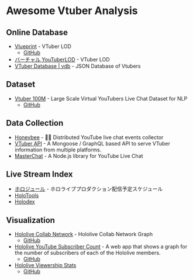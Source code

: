 # Awesome Vtuber Analysis

## Online Database

- [Vlueprint](https://vlueprint.org/) - VTuber LOD
  - [GitHub](https://github.com/vlueprint/vlueprint)
- [バーチャル YouTuberLOD](https://mdlab.slis.tsukuba.ac.jp/lodc2018/vtuber/) - VTuber LOD
- [VTuber Database | vdb](https://vdb.vtbs.moe/) - JSON Database of Vtubers

## Dataset

- [Vtuber 100M](https://www.kaggle.com/uetchy/vtuber-livechat) - Large Scale Virtual YouTubers Live Chat Dataset for NLP
  - [GitHub](https://github.com/holodata/vtuber-livechat-dataset)

## Data Collection

- [Honeybee](https://github.com/holodata/honeybee) - 🍯🐝 Distributed YouTube live chat events collector
- [VTuber API](https://github.com/Choooks22/vt-api) - A Mongoose / GraphQL based API to serve VTuber information from multiple platforms.
- [MasterChat](https://github.com/holodata/masterchat) - A Node.js library for YouTube Live Chat

## Live Stream Index

- [ホロジュール](https://schedule.hololive.tv/) - ホロライブプロダクション配信予定スケジュール
- [HoloTools](https://hololive.jetri.co/#/)
- [Holodex](https://holodex.net/)

## Visualization

- [Hololive Collab Network](https://thennal10.github.io/hololive-collabs/) - Hololive Collab Network Graph
  - [GitHub](https://github.com/thennal10/hololive-collabs)
- [Hololive YouTube Subscriber Count](https://hololiveyoutubesubscribercount.vercel.app/) - A web app that shows a graph for the number of subscribers of each of the Hololive members.
  - [GitHub](https://github.com/DreamWithNokz/hololive-youtube-subscriber-count)
- [Hololive Viewership Stats](http://jefftao.com/hodllive/#/subs/value)
  - [GitHub](https://github.com/Speculative/hodllive)
